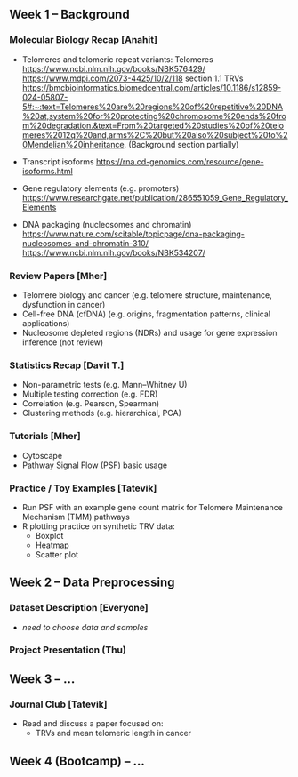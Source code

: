 ## Week 1 – Background

### Molecular Biology Recap [Anahit]
- Telomeres and telomeric repeat variants: 
Telomeres
https://www.ncbi.nlm.nih.gov/books/NBK576429/
https://www.mdpi.com/2073-4425/10/2/118 section 1.1 
TRVs
https://bmcbioinformatics.biomedcentral.com/articles/10.1186/s12859-024-05807-5#:~:text=Telomeres%20are%20regions%20of%20repetitive%20DNA%20at,system%20for%20protecting%20chromosome%20ends%20from%20degradation.&text=From%20targeted%20studies%20of%20telomeres%2012q%20and,arms%2C%20but%20also%20subject%20to%20Mendelian%20inheritance. (Background section partially)
  
- Transcript isoforms
  https://rna.cd-genomics.com/resource/gene-isoforms.html
- Gene regulatory elements (e.g. promoters)
  https://www.researchgate.net/publication/286551059_Gene_Regulatory_Elements
- DNA packaging (nucleosomes and chromatin)
  https://www.nature.com/scitable/topicpage/dna-packaging-nucleosomes-and-chromatin-310/
  https://www.ncbi.nlm.nih.gov/books/NBK534207/
  
### Review Papers [Mher]
- Telomere biology and cancer (e.g. telomere structure, maintenance, dysfunction in cancer)
- Cell-free DNA (cfDNA) (e.g. origins, fragmentation patterns, clinical applications)
- Nucleosome depleted regions (NDRs) and usage for gene expression inference (not review)

### Statistics Recap [Davit T.]
- Non-parametric tests (e.g. Mann–Whitney U)
- Multiple testing correction (e.g. FDR)
- Correlation (e.g. Pearson, Spearman)
- Clustering methods (e.g. hierarchical, PCA)

### Tutorials [Mher]
- Cytoscape 
- Pathway Signal Flow (PSF) basic usage

### Practice / Toy Examples [Tatevik]
- Run PSF with an example gene count matrix for Telomere Maintenance Mechanism (TMM) pathways
- R plotting practice on synthetic TRV data:
  - Boxplot
  - Heatmap
  - Scatter plot

## Week 2 – Data Preprocessing

### Dataset Description [Everyone]
- *need to choose data and samples*

### Project Presentation (Thu)

## Week 3 – ...

### Journal Club [Tatevik]
- Read and discuss a paper focused on:
  - TRVs and mean telomeric length in cancer
     
## Week 4 (Bootcamp) – ...


